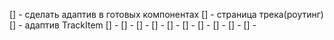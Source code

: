 [] - сделать адаптив в готовых компонентах
[] - страница трека(роутинг)
[] - адаптив TrackItem
[] -
[] -
[] -
[] -
[] -
[] -
[] -
[] -
[] -
[] -